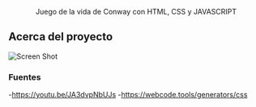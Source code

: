 <p align="center">
    Juego de la vida de Conway con HTML, CSS y JAVASCRIPT
</p>

## Acerca del proyecto

![Screen Shot](https://github.com/jof42/conway_game/blob/main/out.jpg)

### Fuentes
-https://youtu.be/JA3dvpNbUJs
-https://webcode.tools/generators/css

